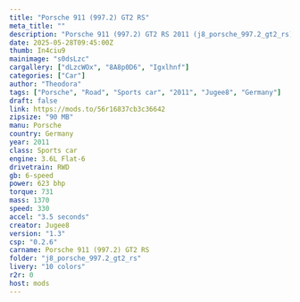 ```yaml
---
title: "Porsche 911 (997.2) GT2 RS"
meta_title: ""
description: "Porsche 911 (997.2) GT2 RS 2011 (j8_porsche_997.2_gt2_rs) by Jugee8"
date: 2025-05-28T09:45:00Z
thumb: In4ciu9
mainimage: "s0dsLzc"
cargallery: ["dLzcWOx", "8A8p0D6", "Igxlhnf"]
categories: ["Car"]
author: "Theodora"
tags: ["Porsche", "Road", "Sports car", "2011", "Jugee8", "Germany"]
draft: false
link: https://mods.to/56r16837cb3c36642
zipsize: "90 MB"
manu: Porsche
country: Germany
year: 2011
class: Sports car
engine: 3.6L Flat-6
drivetrain: RWD
gb: 6-speed
power: 623 bhp
torque: 731
mass: 1370
speed: 330
accel: "3.5 seconds"
creator: Jugee8
version: "1.3"
csp: "0.2.6"
carname: Porsche 911 (997.2) GT2 RS
folder: "j8_porsche_997.2_gt2_rs"
livery: "10 colors"
r2r: 0
host: mods
---
```

